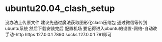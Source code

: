 # ubuntu20.04_clash_setup
没办法上传原文件
建议先通过魔法获取图形化clash压缩包 通过微信等传到ubuntu系统
然后下载安装完后 配置机场
要记得进入ubuntu的设置-网络-自动改手动-http https 127.0.0.1 7890 socks 127.0.0.1 791即可
